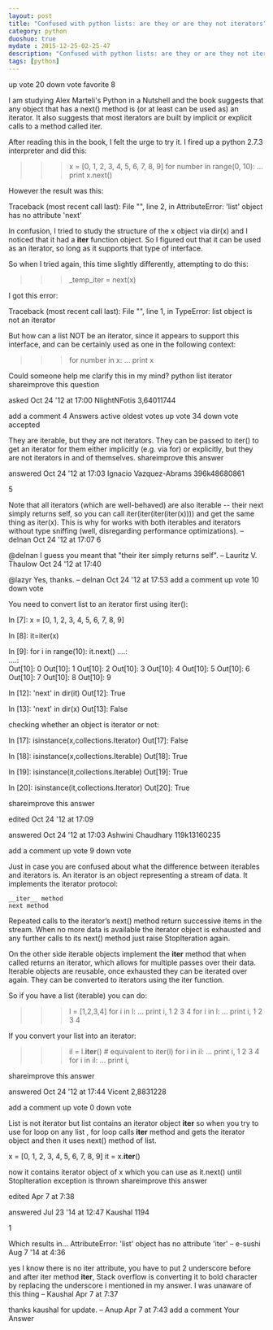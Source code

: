 ```yaml
---
layout: post
title: "Confused with python lists: are they or are they not iterators"
category: python
duoshuo: true
mydate : 2015-12-25-02-25-47
description: "Confused with python lists: are they or are they not iterators"
tags: [python]
---
```

up vote
20
down vote
favorite
8
	

I am studying Alex Marteli's Python in a Nutshell and the book suggests that any object that has a next() method is (or at least can be used as) an iterator. It also suggests that most iterators are built by implicit or explicit calls to a method called iter.

After reading this in the book, I felt the urge to try it. I fired up a python 2.7.3 interpreter and did this:

>>> x = [0, 1, 2, 3, 4, 5, 6, 7, 8, 9]
>>> for number in range(0, 10):
...     print x.next()

However the result was this:

Traceback (most recent call last):
  File "<stdin>", line 2, in <module>
AttributeError: 'list' object has no attribute 'next'

In confusion, I tried to study the structure of the x object via dir(x) and I noticed that it had a __iter__ function object. So I figured out that it can be used as an iterator, so long as it supports that type of interface.

So when I tried again, this time slightly differently, attempting to do this:

>>> _temp_iter = next(x)

I got this error:

Traceback (most recent call last):
  File "<stdin>", line 1, in <module>
TypeError: list object is not an iterator

But how can a list NOT be an iterator, since it appears to support this interface, and can be certainly used as one in the following context:

>>> for number in x:
...     print x

Could someone help me clarify this in my mind?
python list iterator
shareimprove this question
	
asked Oct 24 '12 at 17:00
NlightNFotis
3,64011744
	
add a comment
4 Answers
active
oldest
votes
up vote
34
down vote
accepted
	

They are iterable, but they are not iterators. They can be passed to iter() to get an iterator for them either implicitly (e.g. via for) or explicitly, but they are not iterators in and of themselves.
shareimprove this answer
	
answered Oct 24 '12 at 17:03
Ignacio Vazquez-Abrams
396k48680861
	
5 	 
	
Note that all iterators (which are well-behaved) are also iterable -- their next simply returns self, so you can call iter(iter(iter(iter(x)))) and get the same thing as iter(x). This is why for works with both iterables and iterators without type sniffing (well, disregarding performance optimizations). – delnan Oct 24 '12 at 17:07
6 	 
	
@delnan I guess you meant that "their iter simply returns self". – Lauritz V. Thaulow Oct 24 '12 at 17:40
   	 
	
@lazyr Yes, thanks. – delnan Oct 24 '12 at 17:53
add a comment
up vote
10
down vote
	

You need to convert list to an iterator first using iter():

In [7]: x = [0, 1, 2, 3, 4, 5, 6, 7, 8, 9]

In [8]: it=iter(x)

In [9]: for i in range(10):
    it.next()
   ....:     
   ....:     
Out[10]: 0
Out[10]: 1
Out[10]: 2
Out[10]: 3
Out[10]: 4
Out[10]: 5
Out[10]: 6
Out[10]: 7
Out[10]: 8
Out[10]: 9

In [12]: 'next' in dir(it)
Out[12]: True

In [13]: 'next' in dir(x)
Out[13]: False

checking whether an object is iterator or not:

In [17]: isinstance(x,collections.Iterator)
Out[17]: False

In [18]: isinstance(x,collections.Iterable)
Out[18]: True

In [19]: isinstance(it,collections.Iterable) 
Out[19]: True

In [20]: isinstance(it,collections.Iterator)
Out[20]: True

shareimprove this answer
	
edited Oct 24 '12 at 17:09
	
answered Oct 24 '12 at 17:03
Ashwini Chaudhary
119k13160235
	
add a comment
up vote
9
down vote
	

Just in case you are confused about what the difference between iterables and iterators is. An iterator is an object representing a stream of data. It implements the iterator protocol:

    __iter__ method
    next method

Repeated calls to the iterator’s next() method return successive items in the stream. When no more data is available the iterator object is exhausted and any further calls to its next() method just raise StopIteration again.

On the other side iterable objects implement the __iter__ method that when called returns an iterator, which allows for multiple passes over their data. Iterable objects are reusable, once exhausted they can be iterated over again. They can be converted to iterators using the iter function.

So if you have a list (iterable) you can do:

>>> l = [1,2,3,4]
>>> for i in l:
...     print i,
1 2 3 4
>>> for i in l:
...     print i,
 1 2 3 4

If you convert your list into an iterator:

>>> il = l.__iter__()  # equivalent to iter(l)
>>> for i in il:
...     print i,
 1 2 3 4
>>> for i in il:
...     print i,
>>> 

shareimprove this answer
	
answered Oct 24 '12 at 17:44
Vicent
2,8831228
	
add a comment
up vote
0
down vote
	

List is not iterator but list contains an iterator object __iter__ so when you try to use for loop on any list , for loop calls __iter__ method and gets the iterator object and then it uses next() method of list.

x = [0, 1, 2, 3, 4, 5, 6, 7, 8, 9] it = x.__iter__()

now it contains iterator object of x which you can use as it.next() until StopIteration exception is thrown
shareimprove this answer
	
edited Apr 7 at 7:38
	
answered Jul 23 '14 at 12:47
Kaushal
1194
	
1 	 
	
Which results in… AttributeError: 'list' object has no attribute 'iter' – e-sushi Aug 7 '14 at 4:36
   	 
	
yes I know there is no iter attribute, you have to put 2 underscore before and after iter method __iter__, Stack overflow is converting it to bold character by replacing the underscore i mentioned in my answer. I was unaware of this thing – Kaushal Apr 7 at 7:37
   	 
	
thanks kaushal for update. – Anup Apr 7 at 7:43
add a comment
Your Answer
